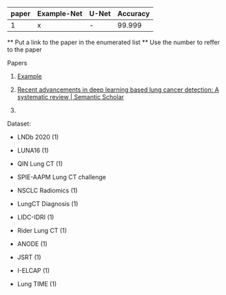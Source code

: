 | paper | Example-Net | U-Net | Accuracy |
| ----- | ----------- | ----- | -------- |
| 1     | x           | -     | 99.999   |

** Put a link to the paper in the enumerated list
** Use the number to reffer to the paper

Papers

1) [Example](https://www.example.com)

2) [Recent advancements in deep learning based lung cancer detection: A systematic review | Semantic Scholar](https://www.semanticscholar.org/paper/Recent-advancements-in-deep-learning-based-lung-A-Dodia-Annappa/8ce59fc3278341136e8f2eddbc800635cc0bf686)

3) 

Dataset:

* LNDb 2020 (1)

* LUNA16  (1)

* QIN Lung CT (1) 

* SPIE-AAPM Lung CT challenge

* NSCLC Radiomics (1)

* LungCT Diagnosis (1)

* LIDC-IDRI (1)

* Rider Lung CT (1)

* ANODE (1)

* JSRT (1)

* I-ELCAP (1)

* Lung TIME (1)
